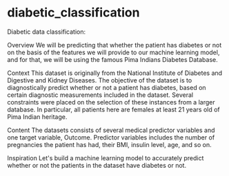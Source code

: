 # diabetic_classification
Diabetic data classification:

Overview
We will be predicting that whether the patient has diabetes or not on the basis of the features we will provide to our machine learning model, and for that, we will be using the famous Pima Indians Diabetes Database.

Context
This dataset is originally from the National Institute of Diabetes and Digestive and Kidney Diseases. The objective of the dataset is to diagnostically predict whether or not a patient has diabetes, based on certain diagnostic measurements included in the dataset. Several constraints were placed on the selection of these instances from a larger database. In particular, all patients here are females at least 21 years old of Pima Indian heritage.

Content
The datasets consists of several medical predictor variables and one target variable, Outcome. Predictor variables includes the number of pregnancies the patient has had, their BMI, insulin level, age, and so on.

Inspiration
Let's build a machine learning model to accurately predict whether or not the patients in the dataset have diabetes or not.
